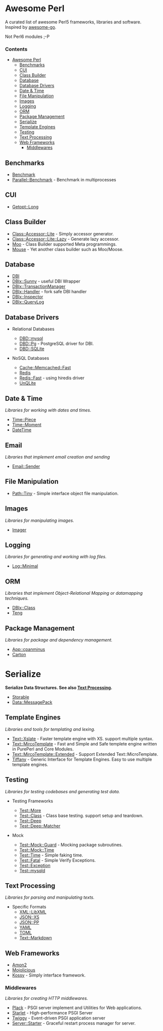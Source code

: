 # Awesome Perl

A curated list of awesome Perl5 frameworks, libraries and software. Inspired by [awesome-go](https://github.com/avelino/awesome-go).

Not Perl6 modules ;-P

### Contents

- [Awesome Perl](#awesome-perl)
    - [Benchmarks](#benchmarks)
    - [CUI](#cui)
    - [Class Builder](#class-builder)
    - [Database](#database)
    - [Database Drivers](#database-drivers)
    - [Date & Time](#date--time)
    - [File Manipulation](#file-manipulation)
    - [Images](#images)
    - [Logging](#logging)
    - [ORM](#orm)
    - [Package Management](#package-management)
    - [Serialize](#serialize)
    - [Template Engines](#template-engines)
    - [Testing](#testing)
    - [Text Processing](#text-processing)
    - [Web Frameworks](#web-frameworks)
        - [Middlewares](#middlewares)

## Benchmarks

* [Benchmark](http://metacpan.org/pod/Benchmark)
* [Parallel::Benchmark](http://metacpan.org/pod/Parallel::Benchmark) - Benchmark in multiprocesses

## CUI

* [Getopt::Long](https://metacpan.org/pod/Getopt::Long)

## Class Builder

* [Class::Accessor::Lite](https://metacpan.org/pod/Class::Accessor::Lite) - Simply accessor generator.
* [Class::Accessor::Lite::Lazy](https://metacpan.org/pod/Class::Accessor::Lite::Lazy) - Generate lazy accessor.
* [Moo](https://metacpan.org/pod/Moo) - Class Builder supported Meta programmings.
* [Mouse](https://metacpan.org/pod/Mouse) - Yet another class builder such as Moo/Moose.

## Database

* [DBI](https://metacpan.org/pod/DBI)
* [DBIx::Sunny](https://metacpan.org/pod/DBIx::Sunny) - useful DBI Wrapper
* [DBIx::TransactionManager](https://metacpan.org/pod/DBIx::TransactionManager)
* [DBIx::Handler](https://metacpan.org/pod/DBIx::Handler) - fork safe DBI handler
* [DBIx::Inspector](https://metacpan.org/pod/DBIx::Inspector)
* [DBIx::QueryLog](https://metacpan.org/pod/DBIx::QueryLog)

## Database Drivers

* Relational Databases
    * [DBD::mysql](https://metacpan.org/pod/DBD::mysql)
    * [DBD::Pg](https://metacpan.org/pod/DBD::Pg) - PostgreSQL driver for DBI.
    * [DBD::SQLite](https://metacpan.org/pod/DBD::SQLite)

* NoSQL Databases
    * [Cache::Memcached::Fast](https://metacpan.org/pod/Cache::Memcached::Fast)
    * [Redis](https://metacpan.org/pod/Redis)
    * [Redis::Fast](https://metacpan.org/pod/Redis::Fast) - using hiredis driver
    * [UnQLite](https://metacpan.org/pod/UnQLite)

## Date & Time

*Libraries for working with dates and times.*

* [Time::Piece](https://metacpan.org/pod/Time::Piece)
* [Time::Moment](https://metacpan.org/pod/Time::Moment)
* [DateTime](https://metacpan.org/pod/DateTime)

## Email

*Libraries that implement email creation and sending*

* [Email::Sender](https://metacpan.org/pod/Email::Sender)

## File Manipulation

* [Path::Tiny](https://metacpan.org/pod/Path::Tiny) - Simple interface object file manipulation.

## Images

*Libraries for manipulating images.*

* [Imager](https://metacpan.org/pod/Imager)

## Logging

*Libraries for generating and working with log files.*

* [Log::Minimal](https://metacpan.org/pod/Log::Minimal)

## ORM

*Libraries that implement Object-Relational Mapping or datamapping techniques.*

* [DBIx::Class](https://metacpan.org/pod/DBIx::Class)
* [Teng](https://metacpan.org/pod/Teng)

## Package Management

*Libraries for package and dependency management.*

* [App::cpanminus](https://metacpan.org/pod/App::cpanminus)
* [Carton](https://metacpan.org/pod/Carton)

# Serialize

**Serialize Data Structures. See also [Text Processing](#text-processing).**

* [Storable](https://metacpan.org/pod/Storable)
* [Data::MessagePack](https://metacpan.org/pod/Data::MessagePack)

## Template Engines

*Libraries and tools for templating and lexing.*

* [Text::Xslate](https://metacpan.org/pod/Text::Xslate) - Faster template engine with XS. support multiple syntax.
* [Text::MircoTemplate](https://metacpan.org/pod/Text::MicroTemplate) - Fast and Simple and Safe templete engine written in PurePerl and Core Modules.
* [Text::MircoTemplate::Extended](https://metacpan.org/pod/Text::MicroTemplate::Extended) - Support Extended Text::MicroTemplate.
* [Tiffany](https://metacpan.org/pod/Tiffany) - Generic Interface for Template Engines. Easy to use multiple template engines.

## Testing

*Libraries for testing codebases and generating test data.*

* Testing Frameworks
    * [Test::More](https://metacpan.org/pod/Test::More)
    * [Test::Class](https://metacpan.org/pod/Test::Class) - Class base testing. support setup and teardown.
    * [Test::Deep](https://metacpan.org/pod/Test::Deep)
    * [Test::Deep::Matcher](https://metacpan.org/pod/Test::Deep::Mather)

* Mock
    * [Test::Mock::Guard](https://metacpan.org/pod/Test::Mock::Guard) - Mocking package subroutines.
    * [Test::Mock::Time](https://metacpan.org/pod/Test::Mock::Time)
    * [Test::Time](https://metacpan.org/pod/Test::Time) - Simple faking time.
    * [Test::Fatal](https://metacpan.org/pod/Test::Fatal) - Simple Verify Exceptions.
    * [Test::Exception](https://metacpan.org/pod/Test::Fatal)
    * [Test::mysqld](https://metacpan.org/pod/Test::mysqld)

## Text Processing

*Libraries for parsing and manipulating texts.*

* Specific Formats
    * [XML::LibXML](https://metacpan.org/pod/XML::LibXML)
    * [JSON::XS](https://metacpan.org/pod/JSON::XS)
    * [JSON::PP](https://metacpan.org/pod/JSON::PP)
    * [YAML](https://metacpan.org/pod/YAML)
    * [TOML](https://metacpan.org/pod/TOML)
    * [Text::Markdown](https://metacpan.org/pod/Text::Markdown)

## Web Frameworks

* [Amon2](https://metacpan.org/pod/Amon2)
* [Mojolicious](https://metacpan.org/pod/Mojolicious)
* [Kossy](https://metacpan.org/pod/Kossy) - Simply interface framework.

### Middlewares

*Libraries for creating HTTP middlewares.*

* [Plack](https://metacpan.org/pod/Plack) - PSGI server implement and Utilities for Web applications.
* [Starlet](https://metacpan.org/pod/Starlet) - High-performance PSGI Server
* [Twiggy](https://metacpan.org/pod/Twiggy) - Event-driven PSGI application server
* [Server::Starter](https://metacpan.org/pod/Server::Starter) - Graceful restart process manager for server.